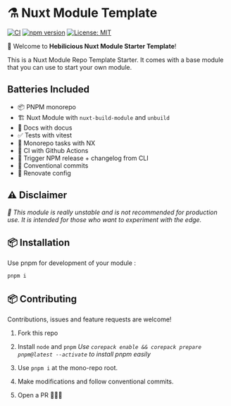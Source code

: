 # ⚗️ Nuxt Module Template

[![CI](https://github.com/Hebilicious/authjs-nuxt/actions/workflows/ci.yaml/badge.svg)](https://github.com/Hebilicious/authjs-nuxt/actions/workflows/ci.yaml)
[![npm version](https://badge.fury.io/js/@hebilicious%2Fauthjs-nuxt.svg)](https://badge.fury.io/js/@hebilicious%2Fauthjs-nuxt)
[![License: MIT](https://img.shields.io/badge/License-MIT-yellow.svg)](https://opensource.org/licenses/MIT)

🚀 Welcome to __Hebilicious Nuxt Module Starter Template__!  

This is a Nuxt Module Repo Template Starter.
It comes with a base module that you can use to start your own module.

## Batteries Included

- 📦 PNPM monorepo
- 🏗️ Nuxt Module with `nuxt-build-module` and `unbuild`
- 📝 Docs with docus
- ✅ Tests with vitest
- 🔨 Monorepo tasks with NX
- 🔄 CI with Github Actions
- 🚀 Trigger NPM release + changelog from CLI
- 📏 Conventional commits
- 🔄 Renovate config

## ⚠️ Disclaimer

_🧪 This module is really unstable and is not recommended for production use. It is intended for those who want to experiment with the edge._


## 📦 Installation

Use pnpm for development of your module :

```bash
pnpm i 
```


## 📦 Contributing

Contributions, issues and feature requests are welcome!

1. Fork this repo

2. Install `node` and `pnpm` _Use `corepack enable && corepack prepare pnpm@latest --activate` to install pnpm easily_

3. Use `pnpm i` at the mono-repo root.

4. Make modifications and follow conventional commits.

5. Open a PR 🚀🚀🚀
